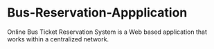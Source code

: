 # Bus-Reservation-Appplication
Online Bus Ticket Reservation System is a Web based application that works within a centralized network. 
